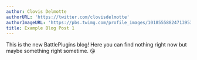 ```yaml
---
author: Clovis Delmotte
authorURL: 'https://twitter.com/clovisdelmotte'
authorImageURL: 'https://pbs.twimg.com/profile_images/1018555882471395330/vPu2wvrm_400x400.jpg'
title: Example Blog Post 1
---
```


This is the new BattlePlugins blog! Here you can find nothing right now but maybe something right sometime. 😘

